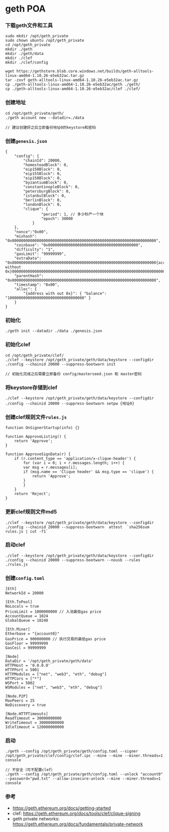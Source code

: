 # geth POA

### 下载geth文件和工具
    sudo mkdir /opt/geth_private
    sudo chown ubuntu /opt/geth_private
    cd /opt/geth_private
    mkdir ./geth
    mkdir ./geth/data
    mkdir ./clef
    mkdir ./clef/config

    wget https://gethstore.blob.core.windows.net/builds/geth-alltools-linux-amd64-1.10.26-e5eb32ac.tar.gz
    tar -zxvf geth-alltools-linux-amd64-1.10.26-e5eb32ac.tar.gz
    cp ./geth-alltools-linux-amd64-1.10.26-e5eb32ac/geth ./geth/
    cp ./geth-alltools-linux-amd64-1.10.26-e5eb32ac/clef ./clef/

### 创建地址
    cd /opt/geth_private/geth/
    ./geth account new --datadir=./data

    // 建议创建好之后立即备份地址0的keystore和密码

### 创建`genesis.json`
    {
        "config": {
            "chainId": 20000,
            "homesteadBlock": 0,
            "eip150Block": 0,
            "eip155Block": 0,
            "eip158Block": 0,
            "byzantiumBlock": 0,
            "constantinopleBlock": 0,
            "petersburgBlock": 0,
            "istanbulBlock": 0,
            "berlinBlock": 0,
            "londonBlock": 0,
            "clique": {
                    "period": 1, // 多少秒产一个块
                    "epoch": 30000
                }
        },
        "nonce":"0x00",
        "mixhash": "0x0000000000000000000000000000000000000000000000000000000000000000",
        "coinbase": "0x0000000000000000000000000000000000000000",
        "difficulty": "1",
        "gasLimit": "99999999",
        "extraData": "0x0000000000000000000000000000000000000000000000000000000000000000{account0 without 0x}0000000000000000000000000000000000000000000000000000000000000000000000000000000000000000000000000000000000000000000000000000000000",
        "parentHash": "0x0000000000000000000000000000000000000000000000000000000000000000",
        "timestamp": "0x00",
        "alloc": {
            "{address with out 0x}": { "balance": "1000000000000000000000000000000000" }
        }
    }

### 初始化
    ./geth init --datadir ./data ./genesis.json

### 初始化clef
    cd /opt/geth_private/clef/
    ./clef --keystore /opt/geth_private/geth/data/keystore --configdir ./config --chainid 20000 --suppress-bootwarn init

    // 初始化完成之后需要立即备份 config/masterseed.json 和 master密码

### 将keystore存储到clef
    ./clef --keystore /opt/geth_private/geth/data/keystore --configdir ./config --chainid 20000 --suppress-bootwarn setpw {地址0}

### 创建clef规则文件`rules.js`
    function OnSignerStartup(info) {}

    function ApproveListing() {
        return 'Approve';
    }

    function ApproveSignData(r) {
        if (r.content_type == 'application/x-clique-header') {
            for (var i = 0; i < r.messages.length; i++) {
            var msg = r.messages[i];
            if (msg.name == 'Clique header' && msg.type == 'clique') {
                return 'Approve';
            }
            }
        }
        return 'Reject';
    }

### 更新clef规则文件md5
    ./clef --keystore /opt/geth_private/geth/data/keystore --configdir ./config --chainid 20000 --suppress-bootwarn  attest  `sha256sum rules.js | cut -f1`

### 启动clef
    ./clef --keystore /opt/geth_private/geth/data/keystore --configdir ./config --chainid 20000 --suppress-bootwarn --nousb --rules ./rules.js
    
### 创建`config.toml`
    [Eth]
    NetworkId = 20000

    [Eth.TxPool]
    NoLocals = true
    PriceLimit = 1000000000 // 入池最低gas price
    AccountQueue = 1024
    GlobalQueue = 10240

    [Eth.Miner]
    Etherbase = "{account0}"
    GasPrice = 900000000 // 执行交易的最低gas price
    GasFloor = 99999999
    GasCeil = 99999999

    [Node]
    DataDir = '/opt/geth_private/geth/data'
    HTTPHost = '0.0.0.0'
    HTTPPort = 5001
    HTTPModules = ["net", "web3", "eth", "debug"]
    HTTPCors = ["*"]
    WSPort = 5002
    WSModules = ["net", "web3", "eth", "debug"]

    [Node.P2P]
    MaxPeers = 25
    NoDiscovery = true

    [Node.HTTPTimeouts]
    ReadTimeout = 30000000000
    WriteTimeout = 30000000000
    IdleTimeout = 120000000000

### 启动
    ./geth --config /opt/geth_private/geth/config.toml --signer /opt/geth_private/clef/config/clef.ipc --mine --mine --miner.threads=1 console

    // 不安全（可不配置clef）
    ./geth --config /opt/geth_private/geth/config.toml --unlock "account0" --password="pwd.txt" --allow-insecure-unlock --mine --miner.threads=1 console

### 参考
- https://geth.ethereum.org/docs/getting-started
- clef: https://geth.ethereum.org/docs/tools/clef/clique-signing
- geth private networks: https://geth.ethereum.org/docs/fundamentals/private-network
